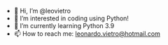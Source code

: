 - 👋 Hi, I’m @leovietro
- 👀 I’m interested in coding using Python!
- 🌱 I’m currently learning Python 3.9
- 📫 How to reach me: leonardo.vietro@hotmail.com
